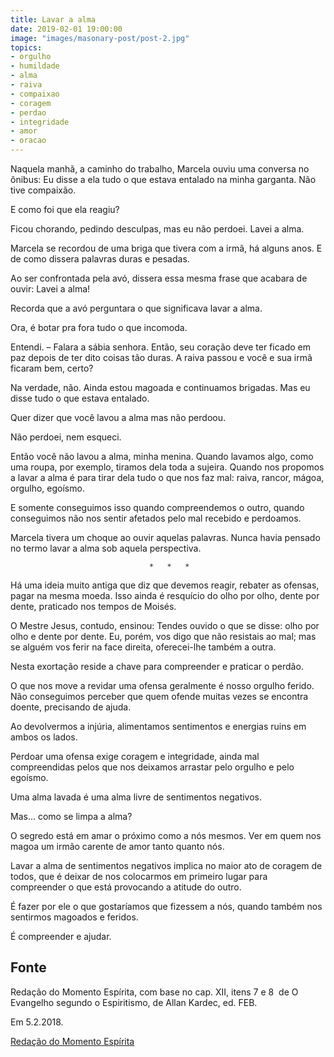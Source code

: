 ```yaml
---
title: Lavar a alma
date: 2019-02-01 19:00:00
image: "images/masonary-post/post-2.jpg"
topics: 
- orgulho
- humildade
- alma
- raiva
- compaixao
- coragem
- perdao
- integridade
- amor
- oracao
---
```


Naquela manhã, a caminho do trabalho, Marcela ouviu uma conversa no ônibus: Eu
disse a ela tudo o que estava entalado na minha garganta. Não tive compaixão.

E como foi que ela reagiu?

Ficou chorando, pedindo desculpas, mas eu não perdoei. Lavei a alma.

Marcela se recordou de uma briga que tivera com a irmã, há alguns anos. E de
como dissera palavras duras e pesadas.

Ao ser confrontada pela avó, dissera essa mesma frase que acabara de ouvir:
Lavei a alma!

Recorda que a avó perguntara o que significava lavar a alma.

Ora, é botar pra fora tudo o que incomoda.

Entendi. – Falara a sábia senhora. Então, seu coração deve ter ficado em paz
depois de ter dito coisas tão duras. A raiva passou e você e sua irmã ficaram
bem, certo?

Na verdade, não. Ainda estou magoada e continuamos brigadas. Mas eu disse tudo
o que estava entalado.

Quer dizer que você lavou a alma mas não perdoou.

Não perdoei, nem esqueci.

Então você não lavou a alma, minha menina. Quando lavamos algo, como uma roupa,
por exemplo, tiramos dela toda a sujeira. Quando nos propomos a lavar a alma é
para tirar dela tudo o que nos faz mal: raiva, rancor, mágoa, orgulho, egoísmo.

E somente conseguimos isso quando compreendemos o outro, quando conseguimos não
nos sentir afetados pelo mal recebido e perdoamos.

Marcela tivera um choque ao ouvir aquelas palavras. Nunca havia pensado no
termo lavar a alma sob aquela perspectiva.

                                   *   *   *

Há uma ideia muito antiga que diz que devemos reagir, rebater as ofensas, pagar
na mesma moeda. Isso ainda é resquício do olho por olho, dente por dente,
praticado nos tempos de Moisés.

O Mestre Jesus, contudo, ensinou: Tendes ouvido o que se disse: olho por olho e
dente por dente. Eu, porém, vos digo que não resistais ao mal; mas se alguém
vos ferir na face direita, oferecei-lhe também a outra.

Nesta exortação reside a chave para compreender e praticar o perdão.

O que nos move a revidar uma ofensa geralmente é nosso orgulho ferido. Não
conseguimos perceber que quem ofende muitas vezes se encontra doente,
precisando de ajuda.

Ao devolvermos a injúria, alimentamos sentimentos e energias ruins em ambos os
lados.

Perdoar uma ofensa exige coragem e integridade, ainda mal compreendidas pelos
que nos deixamos arrastar pelo orgulho e pelo egoísmo.

Uma alma lavada é uma alma livre de sentimentos negativos.

Mas... como se limpa a alma?

O segredo está em amar o próximo como a nós mesmos. Ver em quem nos magoa um
irmão carente de amor tanto quanto nós.

Lavar a alma de sentimentos negativos implica no maior ato de coragem de todos,
que é deixar de nos colocarmos em primeiro lugar para compreender o que está
provocando a atitude do outro.

É fazer por ele o que gostaríamos que fizessem a nós, quando também nos
sentirmos magoados e feridos.

É compreender e ajudar.

## Fonte
Redação do Momento Espírita, com base no cap. XII,
itens 7 e 8  de O Evangelho segundo o Espiritismo, de
Allan Kardec, ed. FEB.

Em 5.2.2018.

[Redação do Momento Espírita](http://momento.com.br/pt/ler_texto.php?id=5337)
